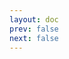 ```yaml
---
layout: doc
prev: false
next: false
---
```


<CustomItemBox :item="{
  name: '银蛛丝',
  icon: '/wiki/item/spider_web.png',
  type: '素材',
  description: '',
  params: {
    stack: 20,
    durability: -1 
  },
  obtain: {
    found: [],
    npc: [],
    shop: [],
    gardening: []
  }
}" />
